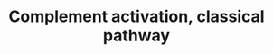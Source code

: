 ---
annotations:
- id: PW:0000503
  parent: regulatory pathway
  type: Pathway Ontology
  value: classical complement pathway
authors:
- Nsalomonis
- MaintBot
- Khanspers
- MartijnVanIersel
- Christine Chichester
- Mkutmon
- Eweitz
- Egonw
citedin:
- link: PMC7060332
  title: Effect of VCP modulators on gene expression profiles of retinal ganglion
    cells in an acute injury mouse model (2020)
- link: PMC4723140
  title: Advanced Running Performance by Genetic Predisposition in Male Dummerstorf
    Marathon Mice (DUhTP) Reveals Higher Sterol Regulatory Element-Binding Protein
    (SREBP) Related mRNA Expression in the Liver and Higher Serum Levels of Progesterone
    (2016)
- link: PMC12309891
  title: 'Astrocyte secretome remodeling under iron deficiency: potential implications
    for brain iron homeostasis (2025)'
- link: PMC11984418
  title: Deciphering age-related transcriptomic changes in the mouse retinal pigment
    epithelium
communities: []
description: ''
last-edited: 2025-06-22
ndex: null
organisms:
- Mus musculus
redirect_from:
- /index.php/Pathway:WP200
- /instance/WP200
- /instance/WP200_r139532
revision: r139532
schema-jsonld:
- '@context': https://schema.org/
  '@id': https://wikipathways.github.io/pathways/WP200.html
  '@type': Dataset
  creator:
    '@type': Organization
    name: WikiPathways
  description: ''
  keywords:
  - C1qa
  - C1qb
  - C1qc
  - C1r
  - C1s
  - C2
  - C3
  - C4a
  - C4b
  - C6
  - C7
  - C8a
  - C8b
  - C9
  - Daf1
  - Hc
  - H₂O
  - Masp1
  license: CC0
  name: Complement activation, classical pathway
seo: CreativeWork
title: Complement activation, classical pathway
wpid: WP200
---